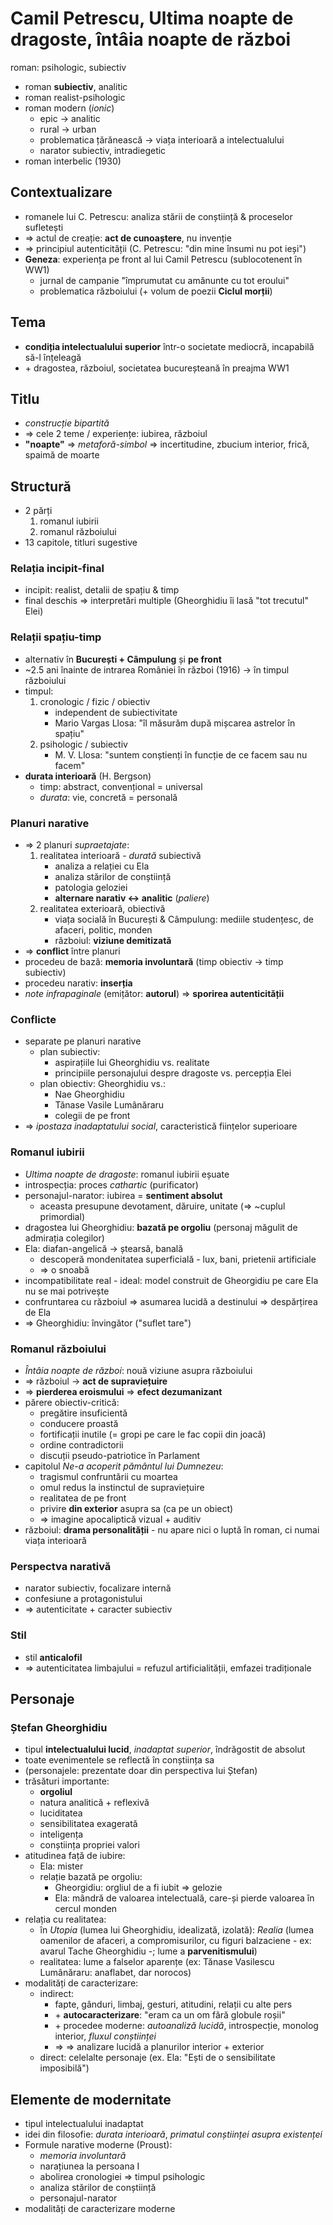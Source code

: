 Camil Petrescu, Ultima noapte de dragoste, întâia noapte de război
===
roman: psihologic, subiectiv

* roman **subiectiv**, analitic
* roman realist-psihologic
* roman modern (*ionic*)
	* epic → analitic
	* rural → urban
	* problematica țărănească → viața interioară a intelectualului
	* narator subiectiv, intradiegetic
* roman interbelic (1930)

## Contextualizare

* romanele lui C. Petrescu: analiza stării de conștiință & proceselor sufletești
* ⇒ actul de creație: **act de cunoaștere**, nu invenție
* ⇒ principiul autenticității (C. Petrescu: "din mine însumi nu pot ieși")
* **Geneza**: experiența pe front al lui Camil Petrescu (sublocotenent în WW1)
	* jurnal de campanie "împrumutat cu amănunte cu tot eroului"
	* problematica războiului (+ volum de poezii **Ciclul morții**)

## Tema

* **condiția intelectualului superior** într-o societate mediocră, incapabilă să-l înțeleagă
* \+ dragostea, războiul, societatea bucureșteană în preajma WW1

## Titlu

* *construcție bipartită*
* ⇒ cele 2 teme / experiențe: iubirea, războiul
* **"noapte"** ⇒ *metaforă-simbol* ⇒ incertitudine, zbucium interior, frică, spaimă de moarte

## Structură

* 2 părți
	1. romanul iubirii
	2. romanul războiului
* 13 capitole, titluri sugestive

### Relația incipit-final

* incipit: realist, detalii de spațiu & timp
* final deschis ⇒ interpretări multiple (Gheorghidiu îi lasă "tot trecutul" Elei)

### Relații spațiu-timp

* alternativ în **București + Câmpulung** și **pe front**
* ~2.5 ani înainte de intrarea României în război (1916) → în timpul războiului
* timpul:
	1. cronologic / fizic / obiectiv
		* independent de subiectivitate
		* Mario Vargas Llosa: "îl măsurăm după mișcarea astrelor în spațiu"
	2. psihologic / subiectiv
		* M. V. Llosa: "suntem conștienți în funcție de ce facem sau nu facem"
* **durata interioară** (H. Bergson)
	* timp: abstract, convențional = universal
	* *durata*: vie, concretă = personală

### Planuri narative

* ⇒ 2 planuri *supraetajate*:
	1. realitatea interioară - *durată* subiectivă
		* analiza a relației cu Ela
		* analiza stărilor de conștiință
		* patologia geloziei
		* **alternare narativ ↔ analitic** (*paliere*)
	2. realitatea exterioară, obiectivă
		* viața socială în București & Câmpulung: mediile studențesc, de afaceri, politic, monden
		* războiul: **viziune demitizată**
* ⇒ **conflict** între planuri
* procedeu de bază: **memoria involuntară** (timp obiectiv → timp subiectiv)
* procedeu narativ: **inserția**
* *note infrapaginale* (emițător: **autorul**) ⇒ **sporirea autenticității**

### Conflicte

* separate pe planuri narative
	* plan subiectiv:
		* aspirațiile lui Gheorghidiu vs. realitate
		* principiile personajului despre dragoste vs. percepția Elei
	* plan obiectiv: Gheorghidiu vs.:
		* Nae Gheorghidiu
		* Tănase Vasile Lumânăraru
		* colegii de pe front
* ⇒ *ipostaza inadaptatului social*, caracteristică ființelor superioare

### Romanul iubirii

* *Ultima noapte de dragoste*: romanul iubirii eșuate
* introspecția: proces *cathartic* (purificator)
* personajul-narator: iubirea = **sentiment absolut**
	* aceasta presupune devotament, dăruire, unitate (⇒ ~cuplul primordial)
* dragostea lui Gheorghidiu: **bazată pe orgoliu** (personaj măgulit de admirația colegilor)
* Ela: diafan-angelică → ștearsă, banală
	* descoperă mondenitatea superficială - lux, bani, prietenii artificiale
	* ⇒ o snoabă
* incompatibilitate real - ideal: model construit de Gheorgidiu pe care Ela nu se mai potrivește 
* confruntarea cu războiul ⇒ asumarea lucidă a destinului ⇒ despărțirea de Ela
* ⇒ Gheorghidiu: învingător ("suflet tare")

### Romanul războiului

* *Întâia noapte de război*: nouă viziune asupra războiului
* ⇒ războiul → **act de supraviețuire**
* ⇒ **pierderea eroismului** ⇒ **efect dezumanizant**
* părere obiectiv-critică:
	* pregătire insuficientă
	* conducere proastă
	* fortificații inutile (= gropi pe care le fac copii din joacă)
	* ordine contradictorii
	* discuții pseudo-patriotice în Parlament
* capitolul *Ne-a acoperit pământul lui Dumnezeu*:
	* tragismul confruntării cu moartea
	* omul redus la instinctul de supraviețuire
	* realitatea de pe front
	* privire **din exterior** asupra sa (ca pe un obiect)
	* ⇒ imagine apocaliptică vizual + auditiv
* războiul: **drama personalității** - nu apare nici o luptă în roman, ci numai viața interioară

### Perspectva narativă

* narator subiectiv, focalizare internă
* confesiune a protagonistului
* ⇒ autenticitate + caracter subiectiv

### Stil

* stil **anticalofil**
* ⇒ autenticitatea limbajului = refuzul artificialității, emfazei tradiționale

## Personaje

### Ștefan Gheorghidiu

* tipul **intelectualului lucid**, *inadaptat superior*, îndrăgostit de absolut
* toate evenimentele se reflectă în conștiința sa
* (personajele: prezentate doar din perspectiva lui Ștefan)
* trăsături importante:
	* **orgoliul**
	* natura analitică + reflexivă
	* luciditatea
	* sensibilitatea exagerată
	* inteligența
	* conștiința propriei valori
* atitudinea față de iubire:
	* Ela: mister
	* relație bazată pe orgoliu:
		* Gheorgidiu: orgliul de a fi iubit ⇒ gelozie
		* Ela: mândră de valoarea intelectuală, care-și pierde valoarea în cercul monden
* relația cu realitatea:
	* în *Utopia* (lumea lui Gheorghidiu, idealizată, izolată): *Realia* (lumea oamenilor de afaceri, a compromisurilor, cu figuri balzaciene - ex: avarul Tache Gheorghidiu -; lume a **parvenitismului**)
	* realitatea: lume a falselor aparențe (ex: Tănase Vasilescu Lumânăraru: anaflabet, dar norocos)
* modalități de caracterizare:
	* indirect:
		* fapte, gânduri, limbaj, gesturi, atitudini, relații cu alte pers
		* \+ **autocaracterizare**: "eram ca un om fără globule roșii"
		* \+ procedee moderne: *autoanaliză lucidă*, introspecție, monolog interior, *fluxul conștiinței*
		* ⇒ ⇒ analizare lucidă a planurilor interior + exterior
	* direct: celelalte personaje (ex. Ela: "Ești de o sensibilitate imposibilă")

## Elemente de modernitate

* tipul intelectualului inadaptat
* idei din filosofie: *durata interioară*, *primatul conștiinței asupra existenței*
* Formule narative moderne (Proust):
	* *memoria involuntară*
	* narațiunea la persoana I
	* abolirea cronologiei ⇒ timpul psihologic
	* analiza stărilor de conștiință
	* personajul-narator
* modalități de caracterizare moderne